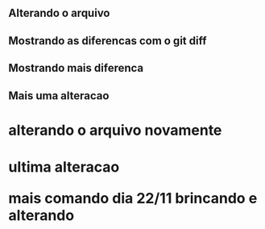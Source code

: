 ## Alterando o arquivo
## Mostrando as diferencas com o git diff
## Mostrando mais diferenca
## Mais uma alteracao
<h1> alterando o arquivo novamente<h1>
ultima alteracao


mais comando
dia 22/11
brincando e alterando
